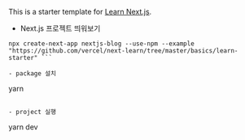 This is a starter template for [Learn Next.js](https://nextjs.org/learn).

- Next.js 프로젝트 띄워보기

````
npx create-next-app nextjs-blog --use-npm --example "https://github.com/vercel/next-learn/tree/master/basics/learn-starter" ```

- package 설치

````

yarn

```

- project 실행

```

yarn dev

```

```

